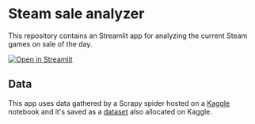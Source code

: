 # Steam sale analyzer
This repository contains an Streamlit app for analyzing the current Steam games on sale of the day.

[![Open in Streamlit](https://static.streamlit.io/badges/streamlit_badge_black_white.svg)](https://todaysteamsale.streamlit.app/)

## Data
This app uses data gathered by a Scrapy spider hosted on a [Kaggle](https://www.kaggle.com/code/hdcortes/steam-sales-scrapper/notebook) notebook and it's saved as a [dataset](https://www.kaggle.com/datasets/hdcortes/daily-steam-sales) also allocated on Kaggle.
